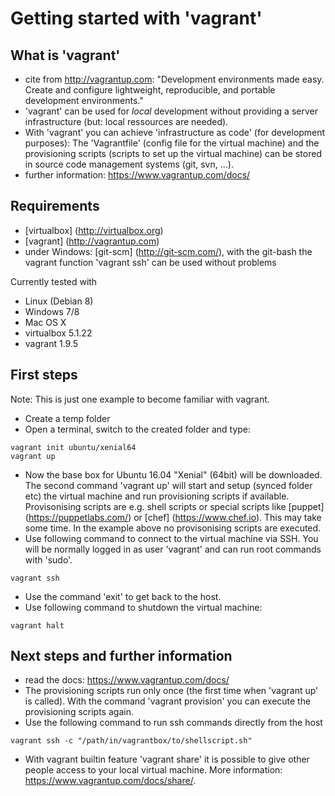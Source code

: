 # Getting started with 'vagrant'

## What is 'vagrant'

* cite from http://vagrantup.com: "Development environments made easy. Create and configure lightweight, reproducible, and portable development environments."
* 'vagrant' can be used for _local_ development without providing a server infrastructure (but: local ressources are needed).
* With 'vagrant' you can achieve 'infrastructure as code' (for development purposes): The 'Vagrantfile' (config file for the virtual machine) and the provisioning scripts (scripts to set up the virtual machine) can be stored in source code management systems (git, svn, ...).
* further information: https://www.vagrantup.com/docs/

## Requirements

* [virtualbox] (http://virtualbox.org)
* [vagrant] (http://vagrantup.com)
* under Windows: [git-scm] (http://git-scm.com/), with the git-bash the vagrant function 'vagrant ssh' can be used without problems

Currently tested with

* Linux (Debian 8)
* Windows 7/8
* Mac OS X
* virtualbox 5.1.22
* vagrant 1.9.5

## First steps

Note: This is just one example to become familiar with vagrant.

* Create a temp folder
* Open a terminal, switch to the created folder and type:
```
vagrant init ubuntu/xenial64
vagrant up
```
* Now the base box for Ubuntu 16.04 "Xenial" (64bit) will be downloaded. The second command 'vagrant up' will start and setup (synced folder etc) the virtual machine and run provisioning scripts if available. Provisonising scripts are e.g. shell scripts or special scripts like [puppet] (https://puppetlabs.com/) or [chef] (https://www.chef.io). This may take some time. In the example above no provisonising scripts are executed.
* Use following command to connect to the virtual machine via SSH. You will be normally logged in as user 'vagrant' and can run root commands with 'sudo'.
```
vagrant ssh
```
* Use the command 'exit' to get back to the host.
* Use following command to shutdown the virtual machine:
```
vagrant halt
```

## Next steps and further information

* read the docs: https://www.vagrantup.com/docs/
* The provisioning scripts run only once (the first time when 'vagrant up' is called). With the command 'vagrant provision' you can execute the provisioning scripts again.
* Use the following command to run ssh commands directly from the host
```
vagrant ssh -c "/path/in/vagrantbox/to/shellscript.sh"
```
* With vagrant builtin feature 'vagrant share' it is possible to give other people access to your local virtual machine. More information: https://www.vagrantup.com/docs/share/.
